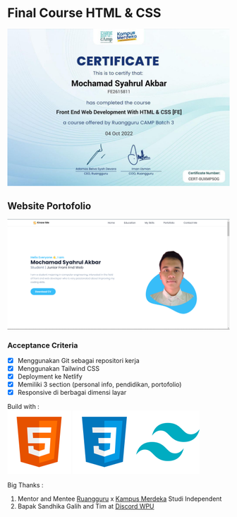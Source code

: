 # **Final Course HTML & CSS**

![certificate](assets/image/HTML%20CSS.jpg)

## Website Portofolio

![preview](assets/image/show-project.png)

### Acceptance Criteria

- [x] Menggunakan Git sebagai repositori kerja
- [x] Menggunakan Tailwind CSS
- [x] Deployment ke Netlify
- [x] Memiliki 3 section (personal info, pendidikan, portofolio)
- [x] Responsive di berbagai dimensi layar

Build with : <br>
![alt text](assets/image/html.png) ![alt text](assets/image/css.png)![alt text](assets/image/tailwind.png)

Big Thanks : <br>

1. Mentor and Mentee [Ruangguru](https://www.ruangguru.com/) x [Kampus Merdeka](https://kampusmerdeka.kemdikbud.go.id/) Studi Independent
2. Bapak Sandhika Galih and Tim at [Discord WPU](https://discord.gg/S4rrXQU/)
